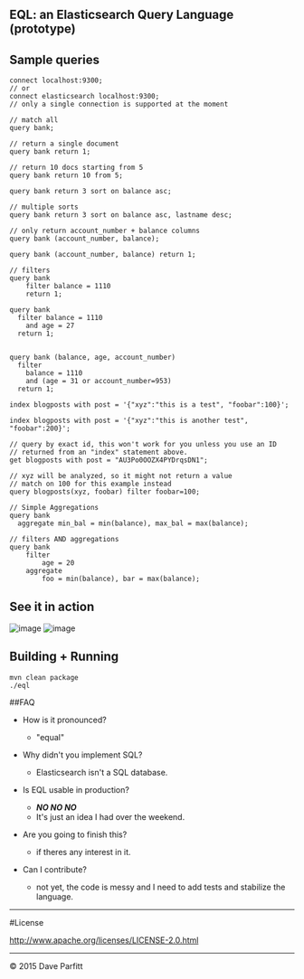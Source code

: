EQL: an Elasticsearch Query Language (prototype)
---



## Sample queries

```
connect localhost:9300;
// or
connect elasticsearch localhost:9300;
// only a single connection is supported at the moment

// match all
query bank;

// return a single document
query bank return 1;

// return 10 docs starting from 5
query bank return 10 from 5;

query bank return 3 sort on balance asc;

// multiple sorts
query bank return 3 sort on balance asc, lastname desc;

// only return account_number + balance columns
query bank (account_number, balance);

query bank (account_number, balance) return 1;

// filters
query bank
    filter balance = 1110
    return 1;

query bank
  filter balance = 1110
    and age = 27
  return 1;


query bank (balance, age, account_number)
  filter
    balance = 1110
    and (age = 31 or account_number=953)
  return 1;
  
index blogposts with post = '{"xyz":"this is a test", "foobar":100}';

index blogposts with post = '{"xyz":"this is another test", "foobar":200}';

// query by exact id, this won't work for you unless you use an ID 
// returned from an "index" statement above.
get blogposts with post = "AU3Po0OOZX4PYDrqsDN1";

// xyz will be analyzed, so it might not return a value
// match on 100 for this example instead
query blogposts(xyz, foobar) filter foobar=100;  

// Simple Aggregations
query bank
  aggregate min_bal = min(balance), max_bal = max(balance);

// filters AND aggregations
query bank
    filter
        age = 20
    aggregate
        foo = min(balance), bar = max(balance);
```

## See it in action

![image](https://github.com/metadave/eql/blob/master/eql.gif?raw=true)
![image](https://github.com/metadave/eql/blob/master/eql2.gif?raw=true)

## Building + Running

```
mvn clean package
./eql
```

##FAQ

- How is it pronounced?
    - "equal"

- Why didn't you implement SQL?
    - Elasticsearch isn't a SQL database.

- Is EQL usable in production?
    - ***NO NO NO***
    - It's just an idea I had over the weekend.

- Are you going to finish this?
    - if theres any interest in it.

- Can I contribute?
    - not yet, the code is messy and I need to add tests and stabilize the language.


---

#License

http://www.apache.org/licenses/LICENSE-2.0.html

---

© 2015 Dave Parfitt
